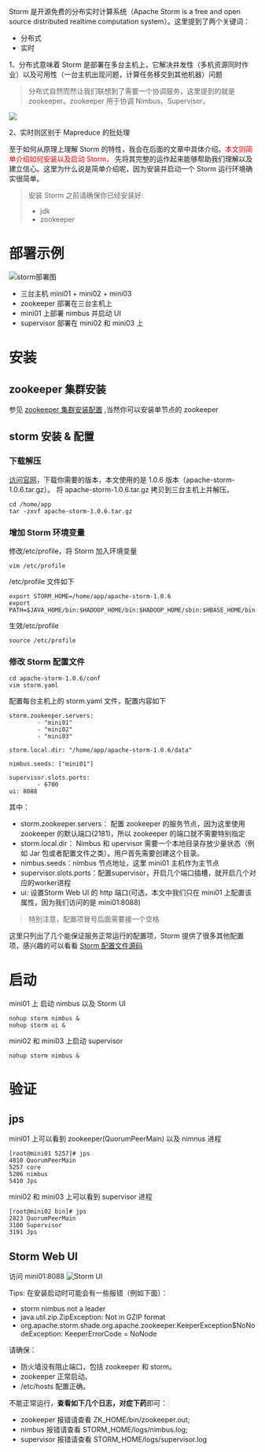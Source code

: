 Storm 是开源免费的分布实时计算系统（Apache Storm is a free and open source distributed realtime computation system）。这里提到了两个关键词：
* 分布式 
* 实时

1、分布式意味着 Storm 是部署在多台主机上，它解决并发性（多机资源同时作业）以及可用性（一台主机出现问题，计算任务移交到其他机器）问题
> 分布式自然而然让我们联想到了需要一个协调服务，这里提到的就是 zookeeper。zookeeper 用于协调 Nimbus、Supervisor。

![][5]

2、实时则区别于 Mapreduce 的批处理

至于如何从原理上理解 Storm 的特性，我会在后面的文章中具体介绍。<font color="red">本文则简单介绍如何安装以及启动 Storm，</font> 先将其完整的运作起来能够帮助我们理解以及建立信心。这里为什么说是简单介绍呢，因为安装并启动一个 Storm 运行环境确实很简单。

> 安装 Storm 之前请确保你已经安装好:
> * jdk
> * zookeeper


# 部署示例
 ![storm部署图][3]

* 三台主机 mini01 + mini02 + mini03
* zookeeper 部署在三台主机上
* mini01 上部署 nimbus 并启动 UI
* supervisor 部署在 mini02 和 mini03 上

# 安装
## zookeeper 集群安装
参见 [zookeeper 集群安装配置][1] ,当然你可以安装单节点的 zookeeper

## storm 安装 & 配置
### 下载解压
[访问官网][2]，下载你需要的版本，本文使用的是 1.0.6 版本（apache-storm-1.0.6.tar.gz）。
将 apache-storm-1.0.6.tar.gz 拷贝到三台主机上并解压。
```
cd /home/app
tar -zxvf apache-storm-1.0.6.tar.gz
```

### 增加 Storm 环境变量
修改/etc/profile，将 Storm 加入环境变量
```
vim /etc/profile
```
/etc/profile 文件如下
```
export STORM_HOME=/home/app/apache-storm-1.0.6
export PATH=$JAVA_HOME/bin:$HADOOP_HOME/bin:$HADOOP_HOME/sbin:$HBASE_HOME/bin:$STORM_HOME/bin:$PATH
```
生效/etc/profile
```
source /etc/profile
```

### 修改 Storm 配置文件
```
cd apache-storm-1.0.6/conf
vim storm.yaml
```
配置每台主机上的 storm.yaml 文件，配置内容如下
```
storm.zookeeper.servers:
        - "mini01"
        - "mini02"
        - "mini03"

storm.local.dir: "/home/app/apache-storm-1.0.6/data"

nimbus.seeds: ["mini01"]

supervisor.slots.ports:
        - 6700
ui: 8088
```
其中：
* storm.zookeeper.servers： 配置 zookeeper 的服务节点，因为这里使用 zookeeper 的默认端口(2181)，所以 zookeeper 的端口就不需要特别指定
* storm.local.dir： Nimbus 和 upervisor 需要一个本地目录存放少量状态（例如 Jar 包或者配置文件之类）。用户首先需要创建这个目录。
* nimbus.seeds：nimbus 节点地址，这里 mini01 主机作为主节点
* supervisor.slots.ports：配置supervisor，开启几个端口插槽，就开启几个对应的worker进程
* ui: 设置Storm Web UI 的 http 端口(可选，本文中我们只在 mini01 上配置该属性，因为我们访问的是 mini01:8088)

> 特别注意，配置项冒号后面需要接一个空格

这里只列出了几个能保证服务正常运行的配置项，Storm 提供了很多其他配置项，感兴趣的可以看看 [Storm 配置文件源码][4]

# 启动
mini01 上 启动 nimbus 以及 Storm UI
```
nohup storm nimbus &
nohup storm ui &
```
mini02 和 mini03 上启动 supervisor
```
nohup storm nimbus &
```
# 验证
## jps
mini01 上可以看到 zookeeper(QuorumPeerMain) 以及 nimnus 进程
```
[root@mini01 5257]# jps
4810 QuorumPeerMain
5257 core
5206 nimbus
5410 Jps
```
mini02 和 mini03 上可以看到 supervisor 进程
```
[root@mini02 bin]# jps
2823 QuorumPeerMain
3100 Supervisor
3191 Jps
```
## Storm Web UI
访问 mini01:8088
![Storm UI][6]


Tips: 在安装启动时可能会有一些报错（例如下面）：

* storm nimbus not a leader
* java.util.zip.ZipException: Not in GZIP format
* org.apache.storm.shade.org.apache.zookeeper.KeeperException$NoNodeException: KeeperErrorCode = NoNode 

请确保： 

* 防火墙没有阻止端口，包括 zookeeper 和 storm。
* zookeeper 正常启动。
* /etc/hosts 配置正确。


不能正常运行，**查看如下几个日志，对症下药**即可：

* zookeeper 报错请查看 ZK_HOME/bin/zookeeper.out; 
* nimbus 报错请查看 STORM_HOME/logs/nimbus.log; 
* supervisor 报错请查看 STORM_HOME/logs/supervisor.log



[1]: https://www.kooola.com/article/zookeeper
[2]: http://storm.apache.org/downloads.html
[3]: https://www.kooola.com/upload/2018/10/q6v7dhacfsjf0q32on9ko6im6j.png
[4]: https://github.com/apache/storm/blob/v1.0.6/conf/defaults.yaml
[5]: https://www.kooola.com/upload/2018/10/1c4ev2s5skgjqo229upeo47hsk.png
[6]: https://www.kooola.com/upload/2018/10/6akvmbaspggjsqv1d096u026vi.png